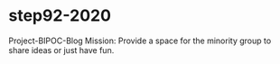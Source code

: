 # step92-2020	
  Project-BIPOC-Blog
	Mission: Provide a space for the minority group to share ideas or just have fun.
